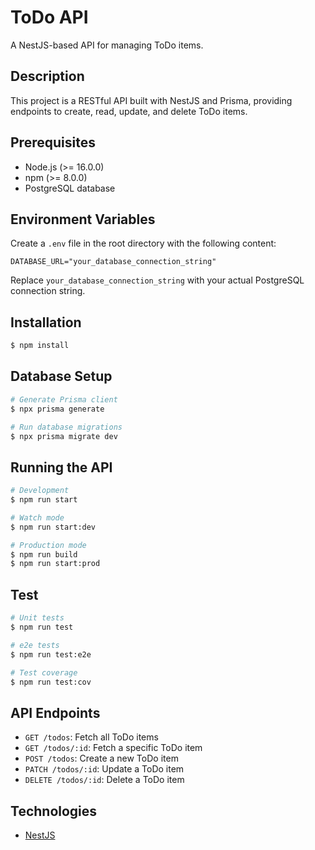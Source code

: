 # ToDo API

A NestJS-based API for managing ToDo items.

## Description

This project is a RESTful API built with NestJS and Prisma, providing endpoints to create, read, update, and delete ToDo items.

## Prerequisites

- Node.js (>= 16.0.0)
- npm (>= 8.0.0)
- PostgreSQL database

## Environment Variables

Create a `.env` file in the root directory with the following content:

```
DATABASE_URL="your_database_connection_string"
```

Replace `your_database_connection_string` with your actual PostgreSQL connection string.

## Installation

```bash
$ npm install
```

## Database Setup

```bash
# Generate Prisma client
$ npx prisma generate

# Run database migrations
$ npx prisma migrate dev
```

## Running the API

```bash
# Development
$ npm run start

# Watch mode
$ npm run start:dev

# Production mode
$ npm run build
$ npm run start:prod
```

## Test

```bash
# Unit tests
$ npm run test

# e2e tests
$ npm run test:e2e

# Test coverage
$ npm run test:cov
```

## API Endpoints

- `GET /todos`: Fetch all ToDo items
- `GET /todos/:id`: Fetch a specific ToDo item
- `POST /todos`: Create a new ToDo item
- `PATCH /todos/:id`: Update a ToDo item
- `DELETE /todos/:id`: Delete a ToDo item

## Technologies

- [NestJS](https://nestjs.com/)
